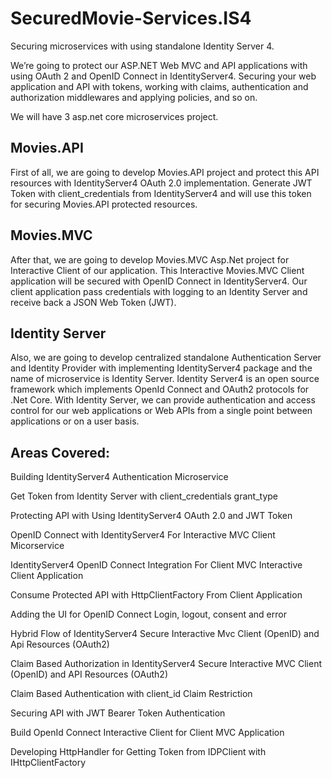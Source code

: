 # SecuredMovie-Services.IS4
Securing microservices with using standalone Identity Server 4. 

We’re going to protect our ASP.NET Web MVC and API applications with using OAuth 2 and OpenID Connect in IdentityServer4. Securing your web application and API with tokens, working with claims, authentication and authorization middlewares and applying policies, and so on.

We will have 3 asp.net core microservices project.

## Movies.API

First of all, we are going to develop Movies.API project and protect this API resources with IdentityServer4 OAuth 2.0 implementation. Generate JWT Token with client_credentials from IdentityServer4 and will use this token for securing Movies.API protected resources.

## Movies.MVC

After that, we are going to develop Movies.MVC Asp.Net project for Interactive Client of our application. This Interactive Movies.MVC Client application will be secured with OpenID Connect in IdentityServer4. Our client application pass credentials with logging to an Identity Server and receive back a JSON Web Token (JWT).

## Identity Server

Also, we are going to develop centralized standalone Authentication Server and Identity Provider with implementing IdentityServer4 package and the name of microservice is Identity Server.
Identity Server4 is an open source framework which implements OpenId Connect and OAuth2 protocols for .Net Core.
With Identity Server, we can provide authentication and access control for our web applications or Web APIs from a single point between applications or on a user basis.

## Areas Covered:

Building IdentityServer4 Authentication Microservice

Get Token from Identity Server with client_credentials grant_type

Protecting API with Using IdentityServer4 OAuth 2.0 and JWT Token

OpenID Connect with IdentityServer4 For Interactive MVC Client Micorservice

IdentityServer4 OpenID Connect Integration For Client MVC Interactive Client Application

Consume Protected API with HttpClientFactory From Client Application

Adding the UI for OpenID Connect Login, logout, consent and error

Hybrid Flow of IdentityServer4 Secure Interactive Mvc Client (OpenID) and Api Resources (OAuth2)

Claim Based Authorization in IdentityServer4 Secure Interactive MVC Client (OpenID) and API Resources (OAuth2)

Claim Based Authentication with client_id Claim Restriction

Securing API with JWT Bearer Token Authentication

Build OpenId Connect Interactive Client for Client MVC Application

Developing HttpHandler for Getting Token from IDPClient with IHttpClientFactory
